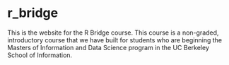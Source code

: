 # r_bridge 

This is the website for the R Bridge course. This course is a non-graded, introductory course that we have built for students who are beginning the Masters of Information and Data Science program in the UC Berkeley School of Information. 
